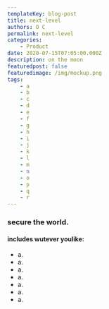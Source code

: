 ```yaml
---
templateKey: blog-post
title: next-level
authors: O C
permalink: next-level
categories:
    - Product
date: 2020-07-15T07:05:00.000Z
description: on the moon
featuredpost: false
featuredimage: /img/mockup.png
tags:
    - a
    - b
    - c
    - d 
    - e
    - f
    - g
    - h
    - i
    - j
    - k
    - l
    - m
    - n
    - o
    - p
    - q
    - r
---
```


### secure the world.

#### includes wutever youlike:

-   a.
-   a.
-   a.
-   a.
-   a.
-   a.
-   a.
